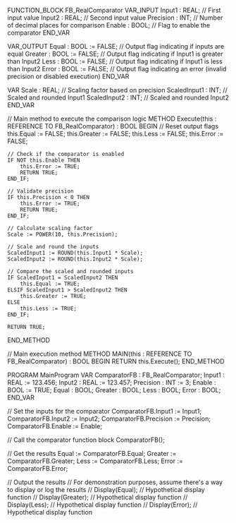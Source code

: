 FUNCTION_BLOCK FB_RealComparator
VAR_INPUT
    Input1 : REAL; // First input value
    Input2 : REAL; // Second input value
    Precision : INT; // Number of decimal places for comparison
    Enable : BOOL; // Flag to enable the comparator
END_VAR

VAR_OUTPUT
    Equal : BOOL := FALSE; // Output flag indicating if inputs are equal
    Greater : BOOL := FALSE; // Output flag indicating if Input1 is greater than Input2
    Less : BOOL := FALSE; // Output flag indicating if Input1 is less than Input2
    Error : BOOL := FALSE; // Output flag indicating an error (invalid precision or disabled execution)
END_VAR

VAR
    Scale : REAL; // Scaling factor based on precision
    ScaledInput1 : INT; // Scaled and rounded Input1
    ScaledInput2 : INT; // Scaled and rounded Input2
END_VAR

// Main method to execute the comparison logic
METHOD Execute(this : REFERENCE TO FB_RealComparator) : BOOL
BEGIN
    // Reset output flags
    this.Equal := FALSE;
    this.Greater := FALSE;
    this.Less := FALSE;
    this.Error := FALSE;

    // Check if the comparator is enabled
    IF NOT this.Enable THEN
        this.Error := TRUE;
        RETURN TRUE;
    END_IF;

    // Validate precision
    IF this.Precision < 0 THEN
        this.Error := TRUE;
        RETURN TRUE;
    END_IF;

    // Calculate scaling factor
    Scale := POWER(10, this.Precision);

    // Scale and round the inputs
    ScaledInput1 := ROUND(this.Input1 * Scale);
    ScaledInput2 := ROUND(this.Input2 * Scale);

    // Compare the scaled and rounded inputs
    IF ScaledInput1 = ScaledInput2 THEN
        this.Equal := TRUE;
    ELSIF ScaledInput1 > ScaledInput2 THEN
        this.Greater := TRUE;
    ELSE
        this.Less := TRUE;
    END_IF;

    RETURN TRUE;
END_METHOD

// Main execution method
METHOD MAIN(this : REFERENCE TO FB_RealComparator) : BOOL
BEGIN
    RETURN this.Execute();
END_METHOD

PROGRAM MainProgram
VAR
    ComparatorFB : FB_RealComparator;
    Input1 : REAL := 123.456;
    Input2 : REAL := 123.457;
    Precision : INT := 3;
    Enable : BOOL := TRUE;
    Equal : BOOL;
    Greater : BOOL;
    Less : BOOL;
    Error : BOOL;
END_VAR

// Set the inputs for the comparator
ComparatorFB.Input1 := Input1;
ComparatorFB.Input2 := Input2;
ComparatorFB.Precision := Precision;
ComparatorFB.Enable := Enable;

// Call the comparator function block
ComparatorFB();

// Get the results
Equal := ComparatorFB.Equal;
Greater := ComparatorFB.Greater;
Less := ComparatorFB.Less;
Error := ComparatorFB.Error;

// Output the results
// For demonstration purposes, assume there's a way to display or log the results
// Display(Equal); // Hypothetical display function
// Display(Greater); // Hypothetical display function
// Display(Less); // Hypothetical display function
// Display(Error); // Hypothetical display function

